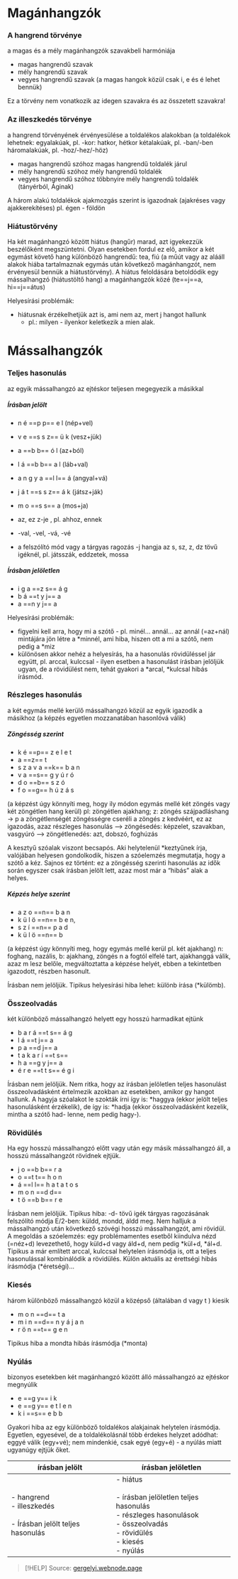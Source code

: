 # Magánhangzók

### A hangrend törvénye

a magas és a mély magánhangzók szavakbeli harmóniája
- magas hangrendű szavak
- mély hangrendű szavak
- vegyes hangrendű szavak (a magas hangok közül csak i, e és é lehet bennük)

Ez a törvény nem vonatkozik az idegen szavakra és az összetett szavakra!

### Az illeszkedés törvénye

a hangrend törvényének érvényesülése a toldalékos alakokban
(a toldalékok lehetnek: egyalakúak, pl. -kor: hatkor, hétkor kétalakúak, pl. -ban/-ben háromalakúak, pl. -hoz/-hez/-höz)

- magas hangrendű szóhoz magas hangrendű toldalék járul
- mély hangrendű szóhoz mély hangrendű toldalék
- vegyes hangrendű szóhoz többnyire mély hangrendű toldalék (tányérból, Áginak)

A három alakú toldalékok ajakmozgás szerint is igazodnak (ajakréses vagy ajakkerekítéses) pl. égen - földön

### Hiátustörvény

Ha két magánhangzó között hiátus (hangűr) marad, azt igyekezzük beszélőként megszüntetni. Olyan esetekben fordul ez elő, amikor a két egymást követő hang különböző hangrendű: tea, fiú (a műút vagy az alááll alakok hiába tartalmaznak egymás után következő magánhangzót, nem érvényesül bennük a hiátustörvény). A hiátus feloldására betoldódik egy mássalhangzó (hiátustöltő hang) a magánhangzók közé (te==j==a, hi==j==átus)

Helyesírási problémák:
- hiátusnak érzékelhetjük azt is, ami nem az, mert j hangot hallunk
	- pl.: milyen - ilyenkor keletkezik a mien alak.

# Mássalhangzók

### Teljes hasonulás

az egyik mássalhangzó az ejtéskor teljesen megegyezik a másikkal

##### Írásban jelölt

- n é ==p p== e l (nép+vel)
- v e ==s s z== ü k (vesz+jük)
- a ==b b== ó l (az+ból)
- l á ==b b== a l (láb+val)
- a n g y a ==l l== á (angyal+vá)
- j á t ==s s z== á k (játsz+ják)
- m o ==s s== a (mos+ja)

- az, ez z-je , pl. ahhoz, ennek
- -val, -vel, -vá, -vé
- a felszólító mód vagy a tárgyas ragozás -j hangja az s, sz, z, dz tövű igéknél, pl. játsszák, eddzetek, mossa

##### Írásban jelöletlen

- i g a ==z s== á g
- b á ==t y j== a
- a ==n y j== a

Helyesírási problémák:
- figyelni kell arra, hogy mi a szótő - pl. minél… annál… az annál (=az+nál) mintájára jön létre a \*minnél, ami hiba, hiszen ott a mi a szótő, nem pedig a \*miz
- különösen akkor nehéz a helyesírás, ha a hasonulás rövidüléssel jár együtt, pl. arccal, kulccsal - ilyen esetben a hasonulást írásban jelöljük ugyan, de a rövidülést nem, tehát gyakori a \*arcal, \*kulcsal hibás írásmód.

### Részleges hasonulás

a két egymás mellé kerülő mássalhangzó közül az egyik igazodik a másikhoz (a képzés egyetlen mozzanatában hasonlóvá válik)

##### Zöngésség szerint

- k é ==p== z e l e t
- a ==z== t
- s z a v a ==k== b a n
- v a ==s== g y ú r ó
- d o ==b== s z ó
- f o ==g== h ú z á s

(a képzést úgy könnyíti meg, hogy ily módon egymás mellé két zöngés vagy két zöngétlen hang kerül)
pl: zöngétlen ajakhang; z: zöngés szájpadláshang → p a zöngétlenségét zöngésségre cseréli a zöngés z kedvéért, ez az igazodás, azaz részleges hasonulás
—> zöngésedés: képzelet, szavakban, vasgyúró
—> zöngétlenedés: azt, dobszó, foghúzás

A kesztyű szóalak viszont becsapós. Aki helytelenül \*keztyűnek írja, valójában helyesen gondolkodik, hiszen a szóelemzés megmutatja, hogy a szótő a kéz. Sajnos ez történt: ez a zöngésség szerinti hasonulás az idők során egyszer csak írásban jelölt lett, azaz most már a “hibás” alak a helyes.

##### Képzés helye szerint

- a z o ==n== b a n
- k ü l ö ==n== b e n,
- s z í ==n== p a d
- k ü l ö ==n== b

(a képzést úgy könnyíti meg, hogy egymás mellé kerül pl. két ajakhang)
n: foghang, nazális, b: ajakhang, zöngés
n a fogtól elfelé tart, ajakhanggá válik, azaz m lesz belőle, megváltoztatta a képzése helyét, ebben a tekintetben igazodott, részben hasonult.

Írásban nem jelöljük. Tipikus helyesírási hiba lehet: különb írása (\*külömb). 

### Összeolvadás

két különböző mássalhangzó helyett egy hosszú harmadikat ejtünk

- b a r á ==t s== á g
- l á ==t j== a
- p a ==d j== a
- t a k a r í ==t s==
- h a ==g y j== a
- é r e ==t t s== é g i

Írásban nem jelöljük.
Nem ritka, hogy az írásban jelöletlen teljes hasonulást összeolvadásként értelmezik azokban az esetekben, amikor gy hangot hallunk. A hagyja szóalakot le szokták írni így is: \*haggya (ekkor jelölt teljes hasonulásként érzékelik), de így is: \*hadja (ekkor összeolvadásként kezelik, mintha a szótő had- lenne, nem pedig hagy-).

### Rövidülés

Ha egy hosszú mássalhangzó előtt vagy után egy másik mássalhangzó áll, a hosszú mássalhangzót rövidnek ejtjük.

- j o ==b b== r a
- o ==t t== h o n
- á ==l l== h a t a t o s
- m o n ==d d==
- t ö ==b b== r e

Írásban nem jelöljük.
Tipikus hiba: -d- tövű igék tárgyas ragozásának felszólító módja E/2-ben:
	küldd, mondd, áldd meg. Nem halljuk a mássalhangzó után következő szóvégi hosszú mássalhangzót, ami rövidül. A megoldás a szóelemzés: egy problémamentes esetből kiindulva nézd (=néz+d) levezethető, hogy küld+d vagy áld+d, nem pedig \*kül+d, \*ál+d.
Tipikus a már említett arccal, kulccsal helytelen írásmódja is, ott a teljes hasonulással kombinálódik a rövidülés.
Külön aktuális az érettségi hibás írásmódja (\*éretségi)...

### Kiesés

három különböző mássalhangzó közül a középső (általában d vagy t ) kiesik

- m o n ==d== t a
- m i n ==d== n y á j a n
- r ö n ==t== g e n

Tipikus hiba a mondta hibás írásmódja (*monta)

### Nyúlás

bizonyos esetekben két magánhangzó között álló mássalhangzó az ejtéskor megnyúlik  

- e ==g y== i k
- e ==g y== e t l e n
- k i ==s== e b b

Gyakori hiba az egy különböző toldalékos alakjainak helytelen írásmódja. Egyetlen, egyesével, de a toldalékolásnál több érdekes helyzet adódhat: eggyé válik (egy+vé); nem mindenkié, csak egyé (egy+é) - a nyúlás miatt ugyanúgy ejtjük őket. 

| írásban jelölt                                                       | írásban jelöletlen                                                                                                                        |
| -------------------------------------------------------------------- | ----------------------------------------------------------------------------------------------------------------------------------------- |
| - hangrend<br>- illeszkedés<br><br>- Írásban jelölt teljes hasonulás | - hiátus<br><br>- írásban jelöletlen teljes hasonulás<br>- részleges hasonulások<br>- összeolvadás<br>- rövidülés<br>- kiesés<br>- nyúlás |

> [!HELP] Source: [gergelyi.webnode.page](https://gergelyi.webnode.page/news/a-hangkapcsolódási-szabályosságok-típusai-és-a-helyesírás-összefüggése/)

